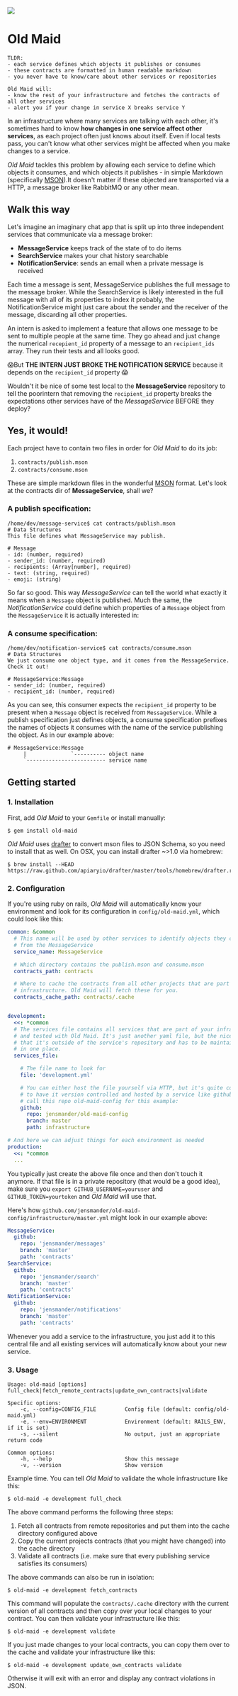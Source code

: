 ![](https://dl.dropboxusercontent.com/u/1953503/old-maid.jpg)

# Old Maid

```
TLDR:
- each service defines which objects it publishes or consumes
- these contracts are formatted in human readable markdown
- you never have to know/care about other services or repositories

Old Maid will:
- know the rest of your infrastructure and fetches the contracts of all other services
- alert you if your change in service X breaks service Y
```

In an infrastructure where many services are talking with each other, it's sometimes hard to know **how changes in one service affect other services**, as each project often just knows about itself. Even if local tests pass, you can't know what other services might be affected when you make changes to a service.

*Old Maid* tackles this problem by allowing each service to define which objects it consumes, and which objects it publishes - in simple Markdown (specifically [MSON](https://github.com/apiaryio/mson)).It doesn't matter if these objected are transported via a HTTP, a message broker like RabbitMQ or any other mean.


## Walk this way

Let's imagine an imaginary chat app that is split up into three independent services that communicate via a message broker:

- **MessageService** keeps track of the state of to do items
- **SearchService** makes your chat history searchable
- **NotificationService**: sends an email when a private message is received

Each time a message is sent, MessageService publishes the full message to the message broker. While the SearchService is likely interested in the full message with all of its properties to index it probably, the NotificationService might just care about the sender and the receiver of the message, discarding all other properties.

An intern is asked to implement a feature that allows one message to be sent to multiple people at the same time. They go ahead and just change the numerical `recepient_id` property of a message to an `recipient_ids` array. They run their tests and all looks good.

😱But **THE INTERN JUST BROKE THE NOTIFICATION SERVICE** because it depends on the `recipient_id` property 😱

Wouldn't it be nice of some test local to the **MessageService** repository to tell the poorintern that removing the `recipient_id` property breaks the expectations other services have of the *MessageService* BEFORE they deploy?


## Yes, it would!

Each project have to contain two files in order for *Old Maid* to do its job:

1. `contracts/publish.mson`
2. `contracts/consume.mson`

These are simple markdown files in the wonderful [MSON](https://github.com/apiaryio/mson) format. Let's look at the contracts dir of **MessageService**, shall we?

### A publish specification:
```shell
/home/dev/message-service$ cat contracts/publish.mson
# Data Structures
This file defines what MessageService may publish.

# Message
- id: (number, required)
- sender_id: (number, required)
- recipients: (Array[number], required)
- text: (string, required)
- emoji: (string)
```

So far so good. This way *MessageService* can tell the world what exactly it means when a `Message` object is published. Much the same, the *NotificationService* could define which properties of a `Message` object from the `MessageService` it is actually interested in:

### A consume specification:
```shell
/home/dev/notification-service$ cat contracts/consume.mson
# Data Structures
We just consume one object type, and it comes from the MessageService. Check it out!

# MessageService:Message
- sender_id: (number, required)
- recipient_id: (number, required)
```

As you can see, this consumer expects the `recipient_id` property to be present when a `Message` object is received from `MessageService`. While a publish specification just defines objects, a consume specification prefixes the names of objects it consumes with the name of the service publishing the object. As in our example above:

```
# MessageService:Message
     |              `---------- object name
     `------------------------- service name

```

## Getting started

### 1. Installation
First, add *Old Maid* to your `Gemfile` or install manually:

```shell
$ gem install old-maid
```

*Old Maid* uses [drafter](https://github.com/apiaryio/drafter) to convert mson files to JSON Schema, so you need to install that as well. On OSX, you can install drafter ~>1.0 via homebrew:

```shell
$ brew install --HEAD  https://raw.github.com/apiaryio/drafter/master/tools/homebrew/drafter.rb
```

### 2. Configuration

If you're using ruby on rails, *Old Maid* will automatically know your
environment and look for its configuration in `config/old-maid.yml`, which could look like this:

```yaml
common: &common
  # This name will be used by other services to identify objects they consume
  # from the MessageService
  service_name: MessageService

  # Which directory contains the publish.mson and consume.mson
  contracts_path: contracts

  # Where to cache the contracts from all other projects that are part of the
  # infrastructure. Old Maid will fetch these for you.
  contracts_cache_path: contracts/.cache


development:
  <<: *common
  # The services file contains all services that are part of your infrastructure
  # and tested with Old Maid. It's just another yaml file, but the nice thing is
  # that it's outside of the service's repository and has to be maintained only
  # in one place.
  services_file:

    # The file name to look for
    file: 'development.yml'

    # You can either host the file yourself via HTTP, but it's quite convenient
    # to have it version controlled and hosted by a service like github. We'll
    # call this repo old-maid-config for this example:
    github:
      repo: jensmander/old-maid-config
      branch: master
      path: infrastructure

# And here we can adjust things for each environment as needed
production:
  <<: *common
  ...

```

You typically just create the above file once and then don't touch it anymore. If that file is in a private repository (that would be a good idea), make sure you `export GITHUB_USERNAME=youruser` and `GITHUB_TOKEN=yourtoken` and *Old Maid* will use that.

Here's how `github.com/jensmander/old-maid-config/infrastructure/master.yml` might look in our example above:

```yaml
MessageService:
  github:
    repo: 'jensmander/messages'
    branch: 'master'
    path: 'contracts'
SearchService:
  github:
    repo: 'jensmander/search'
    branch: 'master'
    path: 'contracts'
NotificationService:
  github:
    repo: 'jensmander/notifications'
    branch: 'master'
    path: 'contracts'
```

Whenever you add a service to the infrastructure, you just add it to this central file and all existing services will automatically know about your new service.


### 3. Usage

```shell
Usage: old-maid [options] full_check|fetch_remote_contracts|update_own_contracts|validate

Specific options:
    -c, --config=CONFIG_FILE         Config file (default: config/old-maid.yml)
    -e, --env=ENVIRONMENT            Environment (default: RAILS_ENV, if it is set)
    -s, --silent                     No output, just an appropriate return code

Common options:
    -h, --help                       Show this message
    -v, --version                    Show version
```

Example time. You can tell *Old Maid* to validate the whole infrastructure like this:

```shell
$ old-maid -e development full_check
```

The above command performs the following three steps:

1. Fetch all contracts from remote repositories and put them into the cache directory configured above
2. Copy the current projects contracts (that you might have changed) into the cache directory
3. Validate all contracts (i.e. make sure that every publishing service satisfies its consumers)

The above commands can also be run in isolation:

```shell
$ old-maid -e development fetch_contracts
```

This command will populate the `contracts/.cache` directory with the current version of all contracts and then copy over your local changes to your contract. You can then validate your infrastructure like this:

```shell
$ old-maid -e development validate
```

If you just made changes to your local contracts, you can copy them over to the cache and validate your infrastructure like this:

```shell
$ old-maid -e development update_own_contracts validate
```

Otherwise it will exit with an error and display any contract violations in JSON.
